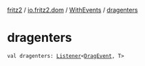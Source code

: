 [fritz2](../../index.md) / [io.fritz2.dom](../index.md) / [WithEvents](index.md) / [dragenters](./dragenters.md)

# dragenters

`val dragenters: `[`Listener`](../-listener/index.md)`<`[`DragEvent`](https://kotlinlang.org/api/latest/jvm/stdlib/org.w3c.dom/-drag-event/index.html)`, T>`